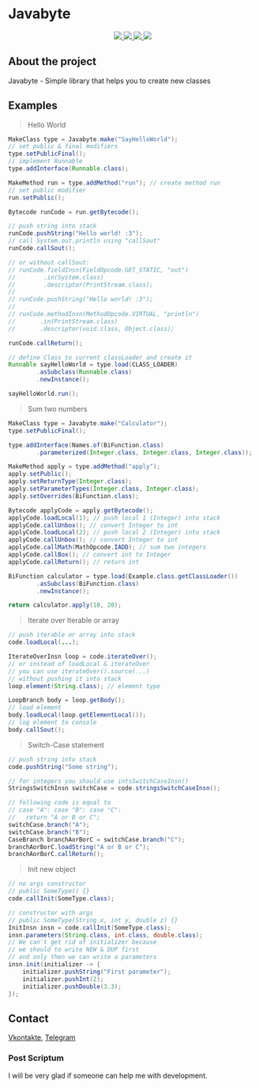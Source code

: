 <!-- @formatter:off  -->

# Javabyte

<div align="center">
  <a href="https://github.com/whilein/javabyte/blob/master/LICENSE">
    <img src="https://img.shields.io/github/license/whilein/javabyte">
  </a>

  <a href="https://discord.gg/ANEHruraCc">
    <img src="https://img.shields.io/discord/819859288049844224?logo=discord">
  </a>

  <a href="https://github.com/whilein/javabyte/issues">
    <img src="https://img.shields.io/github/issues/whilein/javabyte">
  </a>

  <a href="https://github.com/whilein/javabyte/pulls">
    <img src="https://img.shields.io/github/issues-pr/whilein/javabyte">
  </a>
</div>

## About the project

Javabyte - Simple library that helps you to create new classes

## Examples
> Hello World
```java
MakeClass type = Javabyte.make("SayHelloWorld");
// set public & final modifiers
type.setPublicFinal();
// implement Runnable
type.addInterface(Runnable.class);

MakeMethod run = type.addMethod("run"); // create method run
// set public modifier
run.setPublic();

Bytecode runCode = run.getBytecode();

// push string into stack
runCode.pushString("Hello world! :3");
// call System.out.println using "callSout"
runCode.callSout();

// or without callSout:
// runCode.fieldInsn(FieldOpcode.GET_STATIC, "out")
//        .in(System.class)
//        .descriptor(PrintStream.class);
//
// runCode.pushString("Hello world! :3");
//
// runCode.methodInsn(MethodOpcode.VIRTUAL, "println")
//       .in(PrintStream.class)
//       .descriptor(void.class, Object.class);

runCode.callReturn();

// define Class to current classLoader and create it
Runnable sayHelloWorld = type.load(CLASS_LOADER)
        .asSubclass(Runnable.class)
        .newInstance();

sayHelloWorld.run();
```
> Sum two numbers
```java
MakeClass type = Javabyte.make("Calculator");
type.setPublicFinal();

type.addInterface(Names.of(BiFunction.class)
        .parameterized(Integer.class, Integer.class, Integer.class));

MakeMethod apply = type.addMethod("apply");
apply.setPublic();
apply.setReturnType(Integer.class);
apply.setParameterTypes(Integer.class, Integer.class);
apply.setOverrides(BiFunction.class);

Bytecode applyCode = apply.getBytecode();
applyCode.loadLocal(1); // push local 1 (Integer) into stack
applyCode.callUnbox(); // convert Integer to int
applyCode.loadLocal(2); // push local 2 (Integer) into stack
applyCode.callUnbox(); // convert Integer to int
applyCode.callMath(MathOpcode.IADD); // sum two integers
applyCode.callBox(); // convert int to Integer
applyCode.callReturn(); // return int

BiFunction calculator = type.load(Example.class.getClassLoader())
        .asSubclass(BiFunction.class)
        .newInstance();

return calculator.apply(10, 20);
```
> Iterate over Iterable or array
```java
// push iterable or array into stack
code.loadLocal(...);

IterateOverInsn loop = code.iterateOver();
// or instead of loadLocal & iterateOver 
// you can use iterateOver().source(...)
// without pushing it into stack
loop.element(String.class); // element type

LoopBranch body = loop.getBody();
// load element
body.loadLocal(loop.getElementLocal());
// log element to console
body.callSout();
```
> Switch-Case statement
```java
// push string into stack
code.pushString("Some string");

// for integers you should use intsSwitchCaseInsn()
StringsSwitchInsn switchCase = code.stringsSwitchCaseInsn();

// following code is equal to
// case "A": case "B": case "C":
//   return "A or B or C";
switchCase.branch("A");
switchCase.branch("B");
CaseBranch branchAorBorC = switchCase.branch("C");
branchAorBorC.loadString("A or B or C");
branchAorBorC.callReturn();
```
> Init new object
```java
// no args constructor
// public SomeType() {}
code.callInit(SomeType.class);

// constructor with args
// public SomeType(String x, int y, double z) {}
InitInsn insn = code.callInit(SomeType.class);
insn.parameters(String.class, int.class, double.class);
// We can't get rid of initializer because
// we should to write NEW & DUP first
// and only then we can write a parameters
insn.init(initializer -> {
    initializer.pushString("First parameter");
    initializer.pushInt(2);
    initializer.pushDouble(3.3);
});

```
## Contact
[Vkontakte](https://vk.com/id623151994),
[Telegram](https://t.me/whilein)

### Post Scriptum

I will be very glad if someone can help me with development.

<!-- @formatter:on  -->
